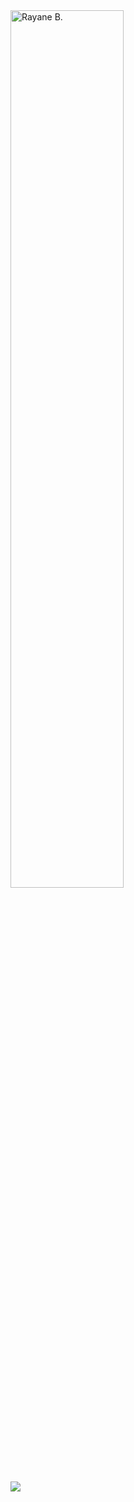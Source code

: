 <!-- Banner -->
<img align="center" src="https://github.com/rayane-b/rayane-b/blob/8b1a48896c963532da59c84f2d821644c1d9070e/banner%20(1).png" alt="Rayane B." width=60% height=auto />



![](https://komarev.com/ghpvc/?username=rayane-b&label=Visitors&style=for-the-badge)
